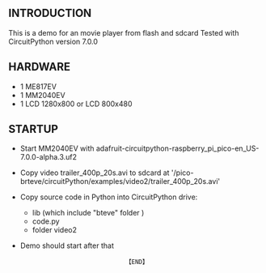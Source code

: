 
## INTRODUCTION
This is a demo for an movie player from flash and sdcard
Tested with CircuitPython version 7.0.0

## HARDWARE 
- 1 ME817EV
- 1 MM2040EV
- 1 LCD 1280x800 or LCD 800x480

## STARTUP
- Start MM2040EV with adafruit-circuitpython-raspberry_pi_pico-en_US-7.0.0-alpha.3.uf2
- Copy video trailer_400p_20s.avi to sdcard at '/pico-brteve/circuitPython/examples/video2/trailer_400p_20s.avi'
- Copy source code in Python into CircuitPython drive:
    + lib (which include "bteve" folder )
    + code.py
    + folder video2
- Demo should start after that    
    
                                   【END】
